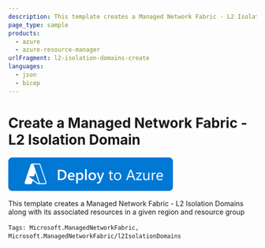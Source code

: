 ```yaml
---
description: This template creates a Managed Network Fabric - L2 Isolation Domains along with its associated resources in a given region and resource group
page_type: sample
products:
  - azure
  - azure-resource-manager
urlFragment: l2-isolation-domains-create
languages:
  - json
  - bicep
---
```


# Create a Managed Network Fabric - L2 Isolation Domain

[![Deploy To Azure](https://raw.githubusercontent.com/Azure/azure-quickstart-templates/master/1-CONTRIBUTION-GUIDE/images/deploytoazure.svg?sanitize=true)](https://portal.azure.com/#create/Microsoft.Template/uri/https%3A%2F%2Fraw.githubusercontent.com%2FAzure%2Fazure-quickstart-templates%2Fmaster%2Fquickstarts%2Fmicrosoft.managednetworkfabric%2Fl2-isolation-domains-create%2Fmain.bicep)

This template creates a Managed Network Fabric - L2 Isolation Domains along with its associated resources in a given region and resource group

`Tags: Microsoft.ManagedNetworkFabric, Microsoft.ManagedNetworkFabric/l2IsolationDomains`
